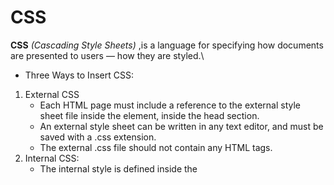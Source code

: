 # CSS
**CSS**  *(Cascading Style Sheets)* ,is a language for specifying how documents are presented to users — how they are styled.\
* Three Ways to Insert CSS:
1. External CSS
    * Each HTML page must include a reference to the external style sheet file inside the <link> element, inside the head section.
    * An external style sheet can be written in any text editor, and must be saved with a .css extension. 
    * The external .css file should not contain any HTML tags.
2. Internal CSS:
    * The internal style is defined inside the <style> element, inside the head section.
3. Inline CSS:
    * To use inline styles, add the style attribute to the relevant element. The style attribute can contain any CSS property.


 * Adding color:
   
 ![pic4](pic4.PNG)
   
